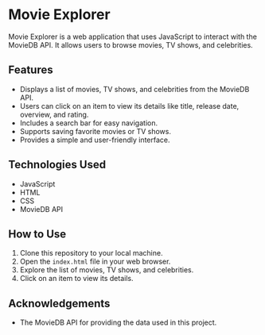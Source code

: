 # Movie Explorer

Movie Explorer is a web application that uses JavaScript to interact with the MovieDB API. It allows users to browse movies, TV shows, and celebrities.

## Features

- Displays a list of movies, TV shows, and celebrities from the MovieDB API.
- Users can click on an item to view its details like title, release date, overview, and rating.
- Includes a search bar for easy navigation.
- Supports saving favorite movies or TV shows.
- Provides a simple and user-friendly interface.

## Technologies Used

- JavaScript
- HTML
- CSS
- MovieDB API

## How to Use

1. Clone this repository to your local machine.
2. Open the `index.html` file in your web browser.
3. Explore the list of movies, TV shows, and celebrities.
4. Click on an item to view its details.

## Acknowledgements

- The MovieDB API for providing the data used in this project.

